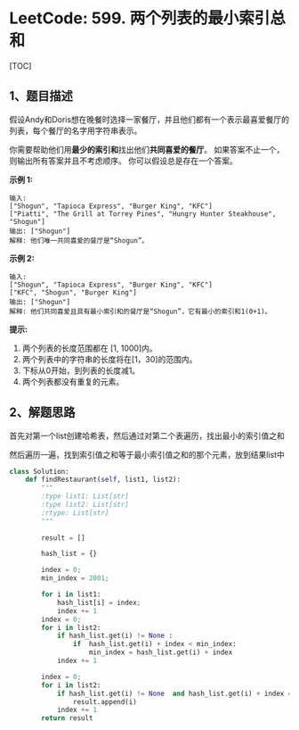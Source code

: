 # LeetCode: 599. 两个列表的最小索引总和

[TOC]

## 1、题目描述





假设Andy和Doris想在晚餐时选择一家餐厅，并且他们都有一个表示最喜爱餐厅的列表，每个餐厅的名字用字符串表示。

你需要帮助他们用**最少的索引和**找出他们**共同喜爱的餐厅**。 如果答案不止一个，则输出所有答案并且不考虑顺序。 你可以假设总是存在一个答案。

**示例 1:**

```
输入:
["Shogun", "Tapioca Express", "Burger King", "KFC"]
["Piatti", "The Grill at Torrey Pines", "Hungry Hunter Steakhouse", "Shogun"]
输出: ["Shogun"]
解释: 他们唯一共同喜爱的餐厅是“Shogun”。
```

**示例 2:**

```
输入:
["Shogun", "Tapioca Express", "Burger King", "KFC"]
["KFC", "Shogun", "Burger King"]
输出: ["Shogun"]
解释: 他们共同喜爱且具有最小索引和的餐厅是“Shogun”，它有最小的索引和1(0+1)。
```

**提示:**

1. 两个列表的长度范围都在 [1, 1000]内。
2. 两个列表中的字符串的长度将在[1，30]的范围内。
3. 下标从0开始，到列表的长度减1。
4. 两个列表都没有重复的元素。



## 2、解题思路

​	首先对第一个list创建哈希表，然后通过对第二个表遍历，找出最小的索引值之和

​	然后遍历一遍，找到索引值之和等于最小索引值之和的那个元素，放到结果list中

```python
class Solution:
    def findRestaurant(self, list1, list2):
        """
        :type list1: List[str]
        :type list2: List[str]
        :rtype: List[str]
        """
        
        result = []

        hash_list = {}

        index = 0;
        min_index = 2001;

        for i in list1:
            hash_list[i] = index;
            index += 1
        index = 0;
        for i in list2:
            if hash_list.get(i) != None :
                if  hash_list.get(i) + index < min_index:
                    min_index = hash_list.get(i) + index
            index += 1

        index = 0;
        for i in list2:
            if hash_list.get(i) != None  and hash_list.get(i) + index == min_index:
                result.append(i)
            index += 1
        return result
```





